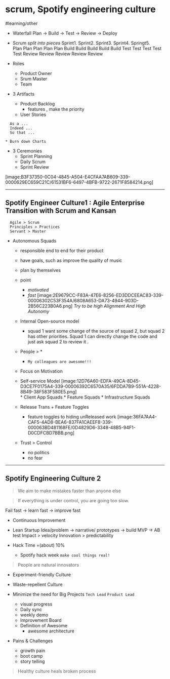 # scrum, Spotify engineering culture
#learning/other

* Waterfall 
 Plan -> Build -> Test -> Review -> Deploy

* Scrum 
*split into pieces*
Sprint1.     Sprint2.     Sprint3.      Sprint4.     Springt5.  
Plan           Plan            Plan            Plan            Plan 
Build          Build          Build          Build          Build
Test            Test             Test            Test            Test
Review       Review       Review      Review      Review


* Roles
	* Product Owner
	* Srum Master
	* Team

* 3 Artifacts
	* Product Backlog 
		* features , make the priority
	* User Stories 
```
  As a ...
  Indeed ...
  So that ...
```
	* Burn down Charts

* 3 Ceremonies
	* Sprint Planning 
	* Daily Scrum 
	* Sprint Review 

[image:B3F37350-0C04-4845-A504-E4CFAA7AB609-339-0000629EC659C21C/61531BF6-6497-4BFB-9722-2671F8584214.png]

---
## Spotify Engineer Culture1 : Agile Enterprise Transition with Scrum and Kansan
```
  Agile > Scrum
  Principles > Practices
  Servant > Master
```

* Autonomous Squads
	* responsible end to end for their product 
	* have goals, such as improve the quality of music 
	* plan by themselves 
	* point 
		* *motivated*
		* *fast*
[image:2E9679CC-F83A-47E6-8256-ED3DDCEEAC83-339-00006302C53F354A/6808A653-DA73-4944-903D-2B56C223B0A6.png]
*Try to be high Alignment And High Autonomy*

	* Internal Open-source model
		* squad 1 want some  change of the source of squad 2, but squad 2 has other priorities. Squad 1 can directly change the code and just ask squad 2 to review it .
	* People > *
		* `My colleagues are awesome!!!`
	* Focus on Motivation 

	* Self-service Model
[image:12D76A60-EDFA-49CA-8D45-D3CE7F0175A4-339-00006392C6570A35/6FDDA7B9-551A-4228-8B49-38F583F580E5.png]	  
		  * Client App Squads 
		  * Feature Squads
		  * Infrastructure Squads

	* Release Trans + Feature Toggles
		* feature toggles to hiding unReleased work 
[image:36FA7AA4-CAF5-4AD8-BEA6-837FA1CAEEF8-339-000063BD481168FE/0D4829D6-3348-48B5-94F1-D0CDFCBD7BBB.png]

	* Trust > Control
		* no politics 
		* no fear 

---
## Spotify Engineering Culture 2
> We aim to make mistakes faster than anyone else 

> If everything is under control, you are going too slow.

Fail fast -> learn fast -> improve fast 

* Continuous Improvement  
* Lean Startup
Idea/problem -> narrative/ prototypes  -> build MVP -> AB test 
Impact > velocity
Innovation > predictability 

* Hack Time =(about) 10%
	* Spotify hack week 
	`make cool things real!`

> People are natural innovators 

* Experiment-friendly Culture 
* Waste-repellent Culture 

* Minimize the need for Big Projects
`Tech Lead`  `Product Lead`
	* visual progress
	* Daily sync 
	* weekly demo
	* Improvement Board
	* Definition of Awesome 
		* awesome architecture 

* Pains & Challenges 
	* growth pain 
	* boot camp
	* story telling 
> Healthy culture heals broken process 
